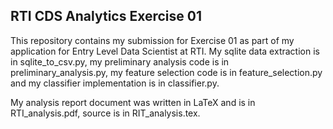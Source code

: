 ## RTI CDS Analytics Exercise 01

This repository contains my submission for Exercise 01 as part of my application for Entry Level Data Scientist at RTI. My sqlite data extraction is in sqlite_to_csv.py, my preliminary analysis code is in preliminary_analysis.py, my feature selection code is in feature_selection.py and my classifier implementation is in classifier.py.

My analysis report document was written in LaTeX and is in RTI_analysis.pdf, source is in RIT_analysis.tex. 